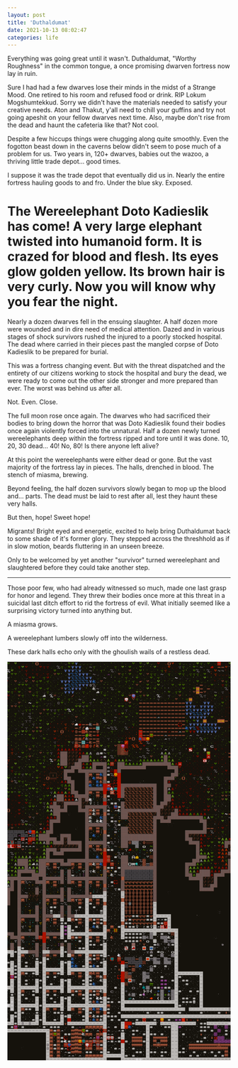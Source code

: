 ```yaml
---
layout: post
title: 'Duthaldumat'
date: 2021-10-13 08:02:47
categories: life
---
```


Everything was going great until it wasn't. Duthaldumat, "Worthy Roughness" in the common tongue, a once promising dwarven fortress now lay in ruin.

Sure I had had a few dwarves lose their minds in the midst of a Strange Mood. One retired to his room and refused food or drink. RIP Lokum Mogshumtekkud. Sorry we didn't have the materials needed to satisfy your creative needs. Aton and Thakut, y'all need to chill your guffins and try not going apeshit on your fellow dwarves next time. Also, maybe don't rise from the dead and haunt the cafeteria like that? Not cool.

Despite a few hiccups things were chugging along quite smoothly. Even the fogotton beast down in the caverns below didn't seem to pose much of a problem for us. Two years in, 120+ dwarves, babies out the wazoo, a thriving little trade depot... good times.

I suppose it was the trade depot that eventually did us in. Nearly the entire fortress hauling goods to and fro. Under the blue sky. Exposed.

<h1 class="duthaldumat">
The Wereelephant Doto Kadieslik has come! A very large elephant twisted into humanoid form. It is crazed for blood and flesh. Its eyes glow golden yellow. Its brown hair is very curly. Now you will know why you fear the night.
</h1>

Nearly a dozen dwarves fell in the ensuing slaughter. A half dozen more were wounded and in dire need of medical attention. Dazed and in various stages of shock survivors rushed the injured to a poorly stocked hospital. The dead where carried in their pieces past the mangled corpse of Doto Kadieslik to be prepared for burial.

This was a fortress changing event. But with the threat dispatched and the entirety of our citizens working to stock the hospital and bury the dead, we were ready to come out the other side stronger and more prepared than ever. The worst was behind us after all.

Not. Even. Close.

The full moon rose once again. The dwarves who had sacrificed their bodies to bring down the horror that was Doto Kadieslik found their bodies once again violently forced into the unnatural. Half a dozen newly turned wereelephants deep within the fortress ripped and tore until it was done. 10, 20, 30 dead... 40! No, 80! Is there anyone left alive?

At this point the wereelephants were either dead or gone. But the vast majority of the fortress lay in pieces. The halls, drenched in blood. The stench of miasma, brewing.

Beyond feeling, the half dozen survivors slowly began to mop up the blood and... parts. The dead must be laid to rest after all, lest they haunt these very halls.

But then, hope! Sweet hope!

Migrants! Bright eyed and energetic, excited to help bring Duthaldumat back to some shade of it's former glory. They stepped across the threshhold as if in slow motion, beards fluttering in an unseen breeze.

Only to be welcomed by yet another "survivor" turned wereelephant and slaughtered before they could take another step.

---

Those poor few, who had already witnessed so much, made one last grasp for honor and legend. They threw their bodies once more at this threat in a suicidal last ditch effort to rid the fortress of evil. What initially seemed like a surprising victory turned into anything but.

A miasma grows.

A wereelephant lumbers slowly off into the wilderness.

These dark halls echo only with the ghoulish wails of a restless dead.

![ui relayout](../../images/duthaldumat.png)
